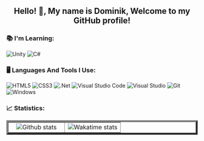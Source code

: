 <h2 align="center"> Hello! 👋, My name is Dominik, Welcome to my GitHub profile! </h2> 

### 📚 I'm Learning:
![Unity](https://img.shields.io/badge/unity-%23000000.svg?style=for-the-badge&logo=unity&logoColor=white)
![C#](https://img.shields.io/badge/c%23-%23239120.svg?style=for-the-badge&logo=c-sharp&logoColor=white)


### 🖥️ Languages And Tools I Use:

![HTML5](https://img.shields.io/badge/html5-%23E34F26.svg?style=for-the-badge&logo=html5&logoColor=white)
![CSS3](https://img.shields.io/badge/css3-%231572B6.svg?style=for-the-badge&logo=css3&logoColor=white)
![.Net](https://img.shields.io/badge/.NET-5C2D91?style=for-the-badge&logo=.net&logoColor=white)
![Visual Studio Code](https://img.shields.io/badge/Visual%20Studio%20Code-0078d7.svg?style=for-the-badge&logo=visual-studio-code&logoColor=white)
![Visual Studio](https://img.shields.io/badge/Visual%20Studio-5C2D91.svg?style=for-the-badge&logo=visual-studio&logoColor=white)
![Git](https://img.shields.io/badge/git-%23F05033.svg?style=for-the-badge&logo=git&logoColor=white)
![Windows](https://img.shields.io/badge/Windows-0078D6?style=for-the-badge&logo=windows&logoColor=white)



### 📈 Statistics:

<table border="5px" align="center">
    <tr>
        <td width="50%" align="center">  
            <img alt="Github stats" src="https://github-readme-stats.vercel.app/api?username=panzer51&show_icons=true&theme=tokyonight">
        </td>
        <td width="50%" align="center">
            <img alt="Wakatime stats" src="https://github-readme-stats.vercel.app/api/top-langs?username=panzer51&layout=compact&langs_count=8&card_width=320">
        </td>
    </tr>
</table>
